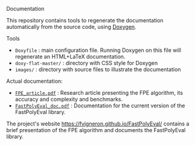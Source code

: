 Documentation

This repository contains tools to regenerate the documentation automatically from the source code, using [Doxygen](https://doxygen.nl).

Tools

  - `Doxyfile`             : main configuration file.
                         Running Doxygen on this file will regenerate an HTML+LaTeX documentation.
  - `doxy-flat-master/`    : directory with CSS style for Doxygen
  - `images/`              : directory with source files to illustrate the documentation

Actual documentation:

  - [`FPE_article.pdf`](https://github.com/fvigneron/FastPolyEval/blob/46a58ef3e6414b2d7fcb0541de914b77ba3cfe4f/documentation/FPE_article.pdf) : Research article presenting the FPE algorithm, its accuracy and complexity and benchmarks.
  - [`FastPolyEval_doc.pdf`](https://github.com/fvigneron/FastPolyEval/blob/46a58ef3e6414b2d7fcb0541de914b77ba3cfe4f/documentation/FastPolyEval_doc.pdf) : Documentation for the current version of the FastPolyEval library.

The project's website https://fvigneron.github.io/FastPolyEval/ contains a brief presentation of the FPE algorithm and documents the FastPolyEval library.
